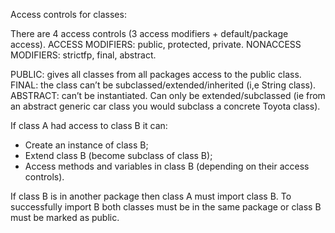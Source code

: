 Access controls for classes:

There are 4 access controls (3 access modifiers + default/package access).
ACCESS MODIFIERS: public, protected, private.
NONACCESS MODIFIERS: strictfp, final, abstract.

PUBLIC: gives all classes from all packages access to the public class.
FINAL: the class can’t be subclassed/extended/inherited (i,e String class).
ABSTRACT: can’t be instantiated. Can only be extended/subclassed (ie from an abstract generic car class you would subclass a concrete Toyota class).

If class A had access to class B it can:
- Create an instance of class B;
- Extend class B (become subclass of class B);
- Access methods and variables in class B (depending on their access controls).

If class B is in another package then class A must import class B. To successfully import B both classes must be in the same package or class B must be marked as public.
